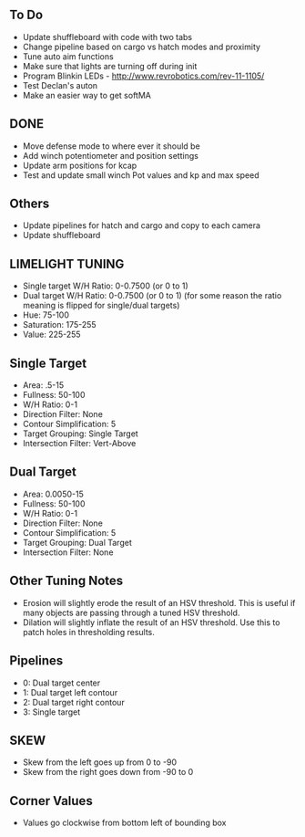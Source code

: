 ## To Do ##
- Update shuffleboard with code with two tabs
- Change pipeline based on cargo vs hatch modes and proximity
- Tune auto aim functions
- Make sure that lights are turning off during init
- Program Blinkin LEDs - http://www.revrobotics.com/rev-11-1105/
- Test Declan's auton
- Make an easier way to get softMA

## DONE ##
- Move defense mode to where ever it should be
- Add winch potentiometer and position settings
- Update arm positions for kcap
- Test and update small winch Pot values and kp and max speed

## Others ##
- Update pipelines for hatch and cargo and copy to each camera
- Update shuffleboard

## LIMELIGHT TUNING ##
- Single target W/H Ratio: 0-0.7500 (or 0 to 1)
- Dual target W/H Ratio: 0-0.7500 (or 0 to 1) (for some reason the ratio meaning is flipped for single/dual targets)
- Hue: 75-100
- Saturation: 175-255
- Value: 225-255
## Single Target ##
- Area: .5-15
- Fullness: 50-100
- W/H Ratio: 0-1
- Direction Filter: None
- Contour Simplification: 5
- Target Grouping: Single Target
- Intersection Filter: Vert-Above
## Dual Target ##
- Area: 0.0050-15
- Fullness: 50-100
- W/H Ratio: 0-1
- Direction Filter: None
- Contour Simplification: 5
- Target Grouping: Dual Target
- Intersection Filter: None
## Other Tuning Notes ##
- Erosion will slightly erode the result of an HSV threshold. This is useful if many objects are passing through a tuned HSV threshold.
- Dilation will slightly inflate the result of an HSV threshold. Use this to patch holes in thresholding results.
## Pipelines ##
- 0: Dual target center
- 1: Dual target left contour
- 2: Dual target right contour
- 3: Single target
## SKEW ##
- Skew from the left goes up from 0 to -90
- Skew from the right goes down from -90 to 0
## Corner Values ##
- Values go clockwise from bottom left of bounding box
